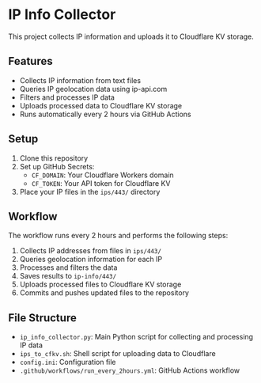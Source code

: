 # IP Info Collector

This project collects IP information and uploads it to Cloudflare KV storage.

## Features

- Collects IP information from text files
- Queries IP geolocation data using ip-api.com
- Filters and processes IP data
- Uploads processed data to Cloudflare KV storage
- Runs automatically every 2 hours via GitHub Actions

## Setup

1. Clone this repository
2. Set up GitHub Secrets:
   - `CF_DOMAIN`: Your Cloudflare Workers domain
   - `CF_TOKEN`: Your API token for Cloudflare KV
3. Place your IP files in the `ips/443/` directory

## Workflow

The workflow runs every 2 hours and performs the following steps:

1. Collects IP addresses from files in `ips/443/`
2. Queries geolocation information for each IP
3. Processes and filters the data
4. Saves results to `ip-info/443/`
5. Uploads processed files to Cloudflare KV storage
6. Commits and pushes updated files to the repository

## File Structure

- `ip_info_collector.py`: Main Python script for collecting and processing IP data
- `ips_to_cfkv.sh`: Shell script for uploading data to Cloudflare
- `config.ini`: Configuration file
- `.github/workflows/run_every_2hours.yml`: GitHub Actions workflow
